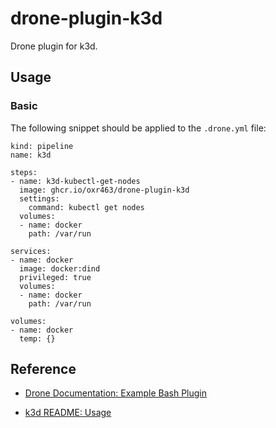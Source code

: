 # drone-plugin-k3d

Drone plugin for k3d.

## Usage

### Basic

The following snippet should be applied to the `.drone.yml` file:

```
kind: pipeline
name: k3d

steps:
- name: k3d-kubectl-get-nodes
  image: ghcr.io/oxr463/drone-plugin-k3d
  settings:
    command: kubectl get nodes
  volumes:
  - name: docker
    path: /var/run

services:
- name: docker
  image: docker:dind
  privileged: true
  volumes:
  - name: docker
    path: /var/run

volumes:
- name: docker
  temp: {}
```

## Reference

- [Drone Documentation: Example Bash Plugin](https://docs.drone.io/plugins/tutorials/bash)

- [k3d README: Usage](https://github.com/k3d-io/k3d#usage)

